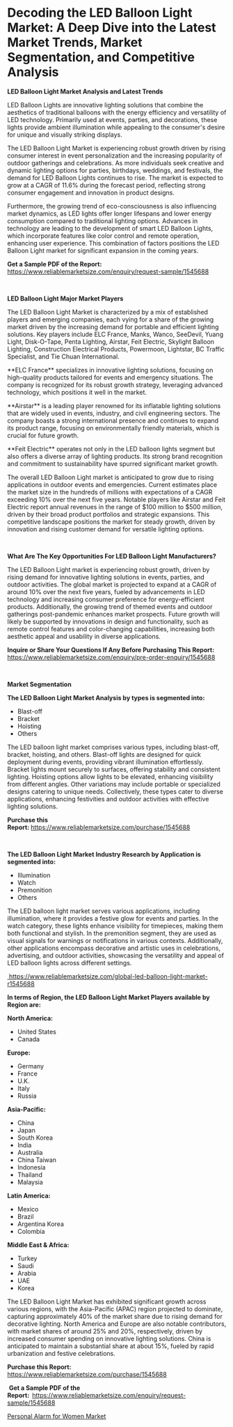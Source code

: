 <p><h1>Decoding the LED Balloon Light Market: A Deep Dive into the Latest Market Trends, Market Segmentation, and Competitive Analysis</h1></p><p><strong>LED Balloon Light Market Analysis and Latest Trends</strong></p>
<p><p>LED Balloon Lights are innovative lighting solutions that combine the aesthetics of traditional balloons with the energy efficiency and versatility of LED technology. Primarily used at events, parties, and decorations, these lights provide ambient illumination while appealing to the consumer's desire for unique and visually striking displays.</p><p>The LED Balloon Light Market is experiencing robust growth driven by rising consumer interest in event personalization and the increasing popularity of outdoor gatherings and celebrations. As more individuals seek creative and dynamic lighting options for parties, birthdays, weddings, and festivals, the demand for LED Balloon Lights continues to rise. The market is expected to grow at a CAGR of 11.6% during the forecast period, reflecting strong consumer engagement and innovation in product designs.</p><p>Furthermore, the growing trend of eco-consciousness is also influencing market dynamics, as LED lights offer longer lifespans and lower energy consumption compared to traditional lighting options. Advances in technology are leading to the development of smart LED Balloon Lights, which incorporate features like color control and remote operation, enhancing user experience. This combination of factors positions the LED Balloon Light market for significant expansion in the coming years.</p></p>
<p><strong>Get a Sample PDF of the Report:&nbsp;</strong> <a href="https://www.reliablemarketsize.com/enquiry/request-sample/1545688?utm_campaign=3367&utm_medium=2&utm_source=Github&utm_content=ia&utm_term=04042025&utm_id=led-balloon-light">https://www.reliablemarketsize.com/enquiry/request-sample/1545688</a></p>
<p>&nbsp;</p>
<p><strong>LED Balloon Light Major Market Players</strong></p>
<p><p>The LED Balloon Light Market is characterized by a mix of established players and emerging companies, each vying for a share of the growing market driven by the increasing demand for portable and efficient lighting solutions. Key players include ELC France, Manks, Wanco, SeeDevil, Yuang Light, Disk-O-Tape, Penta Lighting, Airstar, Feit Electric, Skylight Balloon Lighting, Construction Electrical Products, Powermoon, Lightstar, BC Traffic Specialist, and Tie Chuan International.</p><p>**ELC France** specializes in innovative lighting solutions, focusing on high-quality products tailored for events and emergency situations. The company is recognized for its robust growth strategy, leveraging advanced technology, which positions it well in the market. </p><p>**Airstar** is a leading player renowned for its inflatable lighting solutions that are widely used in events, industry, and civil engineering sectors. The company boasts a strong international presence and continues to expand its product range, focusing on environmentally friendly materials, which is crucial for future growth.</p><p>**Feit Electric** operates not only in the LED balloon lights segment but also offers a diverse array of lighting products. Its strong brand recognition and commitment to sustainability have spurred significant market growth.</p><p>The overall LED Balloon Light market is anticipated to grow due to rising applications in outdoor events and emergencies. Current estimates place the market size in the hundreds of millions with expectations of a CAGR exceeding 10% over the next five years. Notable players like Airstar and Feit Electric report annual revenues in the range of $100 million to $500 million, driven by their broad product portfolios and strategic expansions. This competitive landscape positions the market for steady growth, driven by innovation and rising customer demand for versatile lighting options.</p></p>
<p>&nbsp;</p>
<p><strong>What Are The Key Opportunities For LED Balloon Light Manufacturers?</strong></p>
<p><p>The LED Balloon Light market is experiencing robust growth, driven by rising demand for innovative lighting solutions in events, parties, and outdoor activities. The global market is projected to expand at a CAGR of around 10% over the next five years, fueled by advancements in LED technology and increasing consumer preference for energy-efficient products. Additionally, the growing trend of themed events and outdoor gatherings post-pandemic enhances market prospects. Future growth will likely be supported by innovations in design and functionality, such as remote control features and color-changing capabilities, increasing both aesthetic appeal and usability in diverse applications.</p></p>
<p><strong>Inquire or Share Your Questions If Any Before Purchasing This Report:</strong> <a href="https://www.reliablemarketsize.com/enquiry/pre-order-enquiry/1545688?utm_campaign=3367&utm_medium=2&utm_source=Github&utm_content=ia&utm_term=04042025&utm_id=led-balloon-light">https://www.reliablemarketsize.com/enquiry/pre-order-enquiry/1545688</a></p>
<p>&nbsp;</p>
<p><strong>Market Segmentation</strong></p>
<p><strong>The LED Balloon Light Market Analysis by types is segmented into:</strong></p>
<p><ul><li>Blast-off</li><li>Bracket</li><li>Hoisting</li><li>Others</li></ul></p>
<p><p>The LED balloon light market comprises various types, including blast-off, bracket, hoisting, and others. Blast-off lights are designed for quick deployment during events, providing vibrant illumination effortlessly. Bracket lights mount securely to surfaces, offering stability and consistent lighting. Hoisting options allow lights to be elevated, enhancing visibility from different angles. Other variations may include portable or specialized designs catering to unique needs. Collectively, these types cater to diverse applications, enhancing festivities and outdoor activities with effective lighting solutions.</p></p>
<p><strong>Purchase this Report:&nbsp;</strong><a href="https://www.reliablemarketsize.com/purchase/1545688?utm_campaign=3367&utm_medium=2&utm_source=Github&utm_content=ia&utm_term=04042025&utm_id=led-balloon-light">https://www.reliablemarketsize.com/purchase/1545688</a></p>
<p>&nbsp;</p>
<p><strong>The LED Balloon Light Market Industry Research by Application is segmented into:</strong></p>
<p><ul><li>Illumination</li><li>Watch</li><li>Premonition</li><li>Others</li></ul></p>
<p><p>The LED balloon light market serves various applications, including illumination, where it provides a festive glow for events and parties. In the watch category, these lights enhance visibility for timepieces, making them both functional and stylish. In the premonition segment, they are used as visual signals for warnings or notifications in various contexts. Additionally, other applications encompass decorative and artistic uses in celebrations, advertising, and outdoor activities, showcasing the versatility and appeal of LED balloon lights across different settings.</p></p>
<p><a href="https://www.reliablemarketsize.com/global-led-balloon-light-market-r1545688?utm_campaign=3367&utm_medium=2&utm_source=Github&utm_content=ia&utm_term=04042025&utm_id=led-balloon-light">&nbsp;https://www.reliablemarketsize.com/global-led-balloon-light-market-r1545688</a></p>
<p><strong>In terms of Region, the LED Balloon Light Market Players available by Region are:</strong></p>
<p>
    <p> <strong> North America: </strong>
        <ul>
            <li>United States</li>
            <li>Canada</li>
        </ul>
        </p> 
    <p> <strong> Europe: </strong>
        <ul>
            <li>Germany</li>
            <li>France</li>
            <li>U.K.</li>
            <li>Italy</li>
            <li>Russia</li>
        </ul>
        </p> 
    <p> <strong> Asia-Pacific: </strong>
        <ul>
            <li>China</li>
            <li>Japan</li>
            <li>South Korea</li>
            <li>India</li>
            <li>Australia</li>
            <li>China Taiwan</li>
            <li>Indonesia</li>
            <li>Thailand</li>
            <li>Malaysia</li>
        </ul>
        </p> 
    <p> <strong> Latin America: </strong>
        <ul>
            <li>Mexico</li>
            <li>Brazil</li>
            <li>Argentina Korea</li>
            <li>Colombia</li>
        </ul>
        </p> 
    <p> <strong> Middle East & Africa: </strong>
        <ul>
            <li>Turkey</li>
            <li>Saudi</li>
            <li>Arabia</li>
            <li>UAE</li>
            <li>Korea</li>
        </ul>
    </p>
    </p>
<p><p>The LED Balloon Light Market has exhibited significant growth across various regions, with the Asia-Pacific (APAC) region projected to dominate, capturing approximately 40% of the market share due to rising demand for decorative lighting. North America and Europe are also notable contributors, with market shares of around 25% and 20%, respectively, driven by increased consumer spending on innovative lighting solutions. China is anticipated to maintain a substantial share at about 15%, fueled by rapid urbanization and festive celebrations.</p></p>
<p><strong>Purchase this Report: </strong><a href="https://www.reliablemarketsize.com/purchase/1545688?utm_campaign=3367&utm_medium=2&utm_source=Github&utm_content=ia&utm_term=04042025&utm_id=led-balloon-light">https://www.reliablemarketsize.com/purchase/1545688</a></p>
<p>&nbsp;<strong>Get a Sample PDF of the Report:&nbsp;&nbsp;</strong><a href="https://www.reliablemarketsize.com/enquiry/request-sample/1545688?utm_campaign=3367&utm_medium=2&utm_source=Github&utm_content=ia&utm_term=04042025&utm_id=led-balloon-light">https://www.reliablemarketsize.com/enquiry/request-sample/1545688</a></p>
<p><strong></strong></p>
<p><p><a href="https://github.com/merkinedry7b/Market-Research-Report-List-1/blob/main/personal-alarm-for-women-market.md?utm_campaign=3367&utm_medium=2&utm_source=Github&utm_content=ia&utm_term=04042025&utm_id=led-balloon-light">Personal Alarm for Women Market</a></p></p>